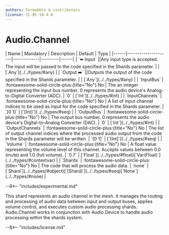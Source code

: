 ```yaml
---
authors: Formabble & contributors
license: CC-BY-SA-4.0
---
```



# Audio.Channel

<div class="sh-parameters" markdown="1">
| Name | Mandatory | Description | Default | Type |
|------|---------------------|-------------|---------|------|
| `⬅️ Input` ||Any input type is accepted. The input will be passed to the code specified in the Shards parameter. | | [`Any`](../../types/#any) |
| `Output ➡️` ||Outputs the output of the code specified in the Shards parameter. | | [`Any`](../../types/#any) |
| `InputBus` | :fontawesome-solid-circle-plus:{title="No"} No  | The an integer representing the input bus number. 0 represents the audio device's Analog-to-Digital Converter (ADC). | `0` | [`Int`](../../types/#int) |
| `InputChannels` | :fontawesome-solid-circle-plus:{title="No"} No  | A list of input channel indices to be used as input for the code specified in the Shards parameter. | `[0 1]` | [`[Int]`](../../types/#seq) |
| `OutputBus` | :fontawesome-solid-circle-plus:{title="No"} No  | The output bus number. 0 represents the audio device's Digital-to-Analog Converter (DAC). | `0` | [`Int`](../../types/#int) |
| `OutputChannels` | :fontawesome-solid-circle-plus:{title="No"} No  | The list of output channel indices where the processed audio output from the code in the Shards parameter will be written. | `[0 1]` | [`[Int]`](../../types/#seq) |
| `Volume` | :fontawesome-solid-circle-plus:{title="No"} No  | A float value representing the volume level of this channel. Accepts values between 0.0 (mute) and 1.0 (full volume). | `0.7` | [`Float`](../../types/#float)[`Var(Float)`](../../types/#contextvar) |
| `Shards` | :fontawesome-solid-circle-plus:{title="No"} No  | The code that will process the audio data. | `none` | [`Shard`](../../types/#object)[`[Shard]`](../../types/#seq)[`None`](../../types/#none) |

</div>

--8<-- "includes/experimental.md"

This shard represents an audio channel in the mesh. It manages the routing and processing of audio data between input and output buses, applies volume control, and executes custom audio processing shards. Audio.Channel works in conjunction with Audio.Device to handle audio processing within the shards system.

--8<-- "includes/license.md"

